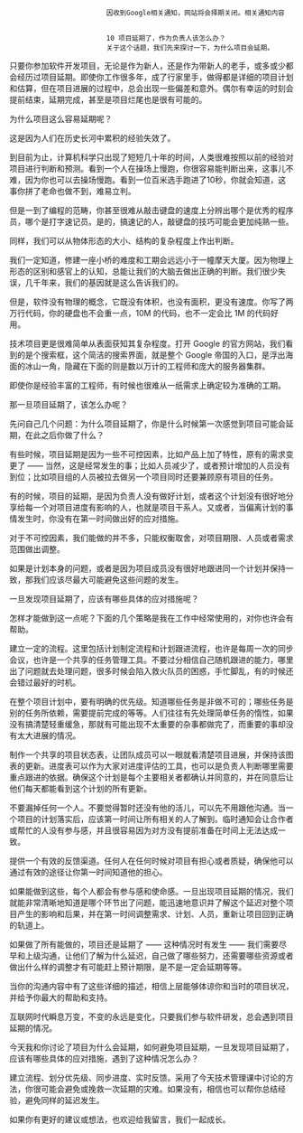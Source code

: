 
                            
                            因收到Google相关通知，网站将会择期关闭。相关通知内容
                            
                            
                            10 项目延期了，作为负责人该怎么办？
                            关于这个话题，我们先来探讨一下，为什么项目会延期。

只要你参加软件开发项目，无论是作为新人，还是作为带新人的老手，或多或少都会经历过项目延期。即使你工作很多年，成了行家里手，做得都是详细的项目计划和估算，但在项目进展的过程中，总会出现一些偏差和意外。偶尔有幸运的时刻会提前结束，延期完成，甚至是项目烂尾也是很有可能的。

为什么项目这么容易延期呢？

这是因为人们在历史长河中累积的经验失效了。

到目前为止，计算机科学只出现了短短几十年的时间，人类很难按照以前的经验对项目进行判断和预测。看到一个人在操场上慢跑，你很容易能判断出来，这事儿不难，因为你也可以去操场慢跑。看到一位百米选手跑进了10秒，你就会知道，这事你拼了老命也做不到，难易立判。

但是一到了编程的范畴，你甚至很难从敲击键盘的速度上分辨出哪个是优秀的程序员，哪个是打字速记员。是的，搞速记的人，敲键盘的技巧可能会更加纯熟一些。

同样，我们可以从物体形态的大小、结构的复杂程度上作出判断。

我们一定知道，修建一座小桥的难度和工期会远远小于一幢摩天大厦。因为物理上形态的区别和感官上的认知，总能让我们的大脑去做出正确的判断。我们很少失误，几千年来，我们的基因就是这么告诉我们的。

但是，软件没有物理的概念，它既没有体积，也没有面积，更没有速度。你写了两万行代码，你的硬盘也不会重一点，10M 的代码，也不一定会比 1M 的代码好用。

技术项目更是很难简单从表面获知其复杂程度。打开 Google 的官方网站，我们看到的是个搜索框，这个简洁的搜索界面，就是整个 Google 帝国的入口，是浮出海面的冰山一角，隐藏在下面的则是数以万计的工程师和庞大的服务器集群。

即使你是经验丰富的工程师，有时候也很难从一纸需求上确定较为准确的工期。

那一旦项目延期了，该怎么办呢？

先问自己几个问题：为什么项目延期了，你是什么时候第一次感觉到项目可能会延期，在此之后你做了什么？

有些时候，项目延期是因为一些不可控因素，比如产品上加了特性，原有的需求变更了 —— 当然，这是经常发生的事；比如人员减少了，或者预计增加的人员没有到位；比如项目组的人员被拉去做另一个项目同时还要兼顾原有项目的任务。

有的时候，项目的延期，是因为负责人没有做好计划，或者这个计划没有很好地分享给每一个对项目进度有影响的人，也就是项目干系人。又或者，当偏离计划的事情发生时，你没有在第一时间做出好的应对措施。

对于不可控因素，我们能做的并不多，只能权衡取舍，对项目期限、人员或者需求范围做出调整。

如果是计划本身的问题，或者是因为项目成员没有很好地跟进同一个计划并保持一致，那我们应该尽最大可能避免这些问题的发生。

一旦发现项目延期了，应该有哪些具体的应对措施呢？

怎样才能做到这一点呢？下面的几个策略是我在工作中经常使用的，对你也许会有帮助。


建立一定的流程。这里包括计划制定流程和计划跟进流程，也许是每周一次的同步会议，也许是一个共享的任务管理工具。不要过分相信自己随机跟进的能力，哪里出了问题就去处理问题，很多时候会陷入救火队员的困惑，手忙脚乱，有的时候还会错过最好的时机。

在整个项目计划中，要有明确的优先级。知道哪些任务是非做不可的；哪些任务是别的任务所依赖，需要提前完成的等等。人们往往有先处理简单任务的惰性，如果没有搞清楚轻重缓急，那就有可能出现不太重要的杂事都做完了，而重要的事却没有太大进展的情况。

制作一个共享的项目状态表，让团队成员可以一眼就看清楚项目进展，并保持该图表的更新。进度表可以作为大家对进度评估的工具，也可以是负责人判断哪里需要重点跟进的依据。确保这个计划是每个主要相关者都确认并同意的，并在同意后让他们每天都能看到这个计划的所有更新。

不要漏掉任何一个人。不要觉得暂时还没有他的活儿，可以先不用跟他沟通。当一个项目的计划落实后，应该第一时间让所有相关的人了解到。临时通知会让合作者或帮忙的人没有参与感，并且很容易因为对方没有提前准备在时间上无法达成一致。

提供一个有效的反馈渠道。任何人在任何时候对项目有担心或者质疑，确保他可以通过有效的途径让你第一时间知道他的担心。


如果能做到这些，每个人都会有参与感和使命感。一旦出现项目延期的情况，我们就能非常清晰地知道是哪个环节出了问题，能迅速地意识并了解这个延迟对整个项目产生的影响和后果，并在第一时间调整需求、计划、人员，重新让项目回到正确的轨道上。

如果做了所有能做的，项目还是延期了 —— 这种情况时有发生 —— 我们需要尽早和上级沟通，让他们了解为什么延迟，自己做了哪些努力，还需要哪些资源或者做出什么样的调整才有可能赶上预计期限，是不是一定会延期等等。

当你的沟通内容中有了这些详细的描述，相信上层能够体谅你和当时的项目状况，并给予你最大的帮助和支持。

互联网时代瞬息万变，不变的永远是变化，只要我们参与软件研发，总会遇到项目延期的情况。

今天我和你讨论了项目为什么会延期，如何避免项目延期，一旦发现项目延期了，应该有哪些具体的应对措施，遇到了这种情况怎么办？

建立流程、划分优先级、同步进度、实时反馈。采用了今天技术管理课中讨论的方法，你很可能会避免或挽救一次延期的灾难。如果没有，相信也可以帮你总结经验，避免同样的延迟发生。

如果你有更好的建议或想法，也欢迎给我留言，我们一起成长。

                        
                        
                            